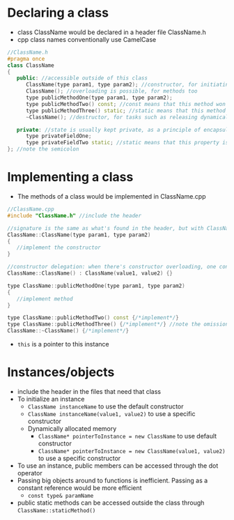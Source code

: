 # Declaring a class
- class ClassName would be declared in a header file ClassName.h
- cpp class names conventionally use CamelCase
```cpp
//ClassName.h
#pragma once
class ClassName
{
   public: //accessible outside of this class
      ClassName(type param1, type param2); //constructor, for initiating an instance.  no return type
      ClassName(); //overloading is possible, for methods too
      type publicMethodOne(type param1, type param2);
      type publicMethodTwo() const; //const means that this method won't modify any states.  compiler enforced.  typically used for accessor methods
      type publicMethodThree() static; //static means that this method is not associated with any instance scope, and can only access the static scope
      ~ClassName(); //destructor, for tasks such as releasing dynamically allocated memory that this object used.  automatically called when an instance is no longer referencable

   private: //state is usually kept private, as a principle of encapsulation.  accessible only in this class.  use mutator and accessor methods
      type privateFieldOne;
      type privateFieldTwo static; //static means that this property is not associated with any specific instance; it's shared with the class
}; //note the semicolon
```

# Implementing a class
- The methods of a class would be implemented in ClassName.cpp
```cpp
//ClassName.cpp
#include "ClassName.h" //include the header

//signature is the same as what's found in the header, but with ClassName:: namespace
ClassName::ClassName(type param1, type param2)
{
   //implement the constructor
}

//constructor delegation: when there's constructor overloading, one constructor can call another constructor
ClassName::ClassName() : ClassName(value1, value2) {}

type ClassName::publicMethodOne(type param1, type param2)
{
   //implement method
}

type ClassName::publicMethodTwo() const {/*implement*/}
type ClassName::publicMethodThree() {/*implement*/} //note the omission of `static` keyword in implementation
ClassName::~ClassName() {/*implement*/}
```
- `this` is a pointer to this instance

# Instances/objects
- include the header in the files that need that class
- To initialize an instance
  - `ClassName instanceName` to use the default constructor
  - `ClassName instanceName(value1, value2)` to use a specific constructor
  - Dynamically allocated memory
    - `ClassName* pointerToInstance = new ClassName` to use default constructor
    - `ClassName* pointerToInstance = new ClassName(value1, value2)` to use a specific constructor
- To use an instance, public members can be accessed through the dot operator
- Passing big objects around to functions is inefficient.  Passing as a constant reference would be more efficient
  - `const type& paramName`
- public static methods can be accessed outside the class through `ClassName::staticMethod()`